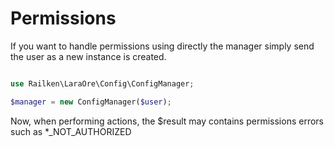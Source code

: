 # Permissions

If you want to handle permissions using directly the manager simply send the user as a new instance is created.

```php

use Railken\LaraOre\Config\ConfigManager;

$manager = new ConfigManager($user);

```

Now, when performing actions, the $result may contains permissions errors such as *_NOT_AUTHORIZED